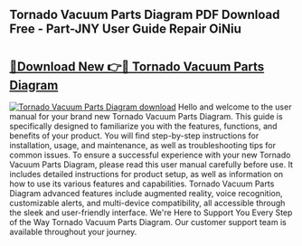 ## Tornado Vacuum Parts Diagram PDF Download Free - Part-JNY User Guide Repair OiNiu

# <h2><a href="http://dfng0u.blite.top/?on=Tornado+Vacuum+Parts+Diagram">🔗Download New 👉🔴 Tornado Vacuum Parts Diagram</a></h2>

[![Tornado Vacuum Parts Diagram download](https://i.imgur.com/lujVjoI.png)](http://dfng0u.blite.top/?on=Tornado+Vacuum+Parts+Diagram)
Hello and welcome to the user manual for your brand new Tornado Vacuum Parts Diagram. This guide is specifically designed to familiarize you with the features, functions, and benefits of your product. You will find step-by-step instructions for installation, usage, and maintenance, as well as troubleshooting tips for common issues. To ensure a successful experience with your new Tornado Vacuum Parts Diagram, please read this user manual carefully before use. It includes detailed instructions for product setup, as well as information on how to use its various features and capabilities. Tornado Vacuum Parts Diagram advanced features include augmented reality, voice recognition, customizable alerts, and multi-device compatibility, all accessible through the sleek and user-friendly interface. We're Here to Support You Every Step of the Way Tornado Vacuum Parts Diagram. Our customer support team is available throughout your journey.
